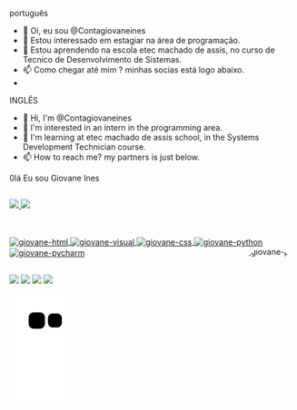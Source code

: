 português
- 👋 Oi, eu sou @Contagiovaneines
- 👀 Estou interessado em estagiar na área de programação.
- 🌱 Estou aprendendo na escola etec machado de assis, no curso de Tecnico de Desenvolvimento de Sistemas.
- 📫 Como chegar até mim ? minhas socias está logo abaixo.
- 
INGLÊS
- 👋 Hi, I'm @Contagiovaneines
- 👀 I'm interested in an intern in the programming area.
- 🌱 I'm learning at etec machado de assis school, in the Systems Development Technician course.
- 📫 How to reach me? my partners is just below.

<!---
Contagiovaneines/Contagiovaneines is a ✨ special ✨ repository because its `README.md` (this file) appears on your GitHub profile.
You can click the Preview link to take a look at your changes.
--->
0lá Eu sou Giovane Ines
 
 ##
 
<div>
<a href="https://github.com/Contagiovaneines">
  <img height="180em" src="https://github-readme-stats.vercel.app/api?username=Contagiovaneines&show_icons=true&theme=highcontrast&include_all_commits=true&count_private=true"/>
  <img height="180em" src="https://github-readme-stats.vercel.app/api/top-langs/?username=Contagiovaneines&layout=compact&langs_count=7&theme=highcontrast"/>
 </div>
  
  ##
 
<div style="display: inline_block"><br>
  <img  align= "center" alt="giovane-html" height="30" width="40" src="https://cdn.jsdelivr.net/gh/devicons/devicon/icons/html5/html5-original-wordmark.svg" style="max-width: 100%;">
 <img align= "center" alt="giovane-visual" height="30" width="40" src="https://cdn.jsdelivr.net/gh/devicons/devicon/icons/visualstudio/visualstudio-plain.svg" style="max-width: 100%;">
<img align= "center" alt="giovane-css" height="30" width="40"  src="https://cdn.jsdelivr.net/gh/devicons/devicon/icons/css3/css3-original-wordmark.svg" style="max-width: 100%;">
<img align= "center" alt="giovane-python" height="30" width="40" src="https://cdn.jsdelivr.net/gh/devicons/devicon/icons/python/python-original-wordmark.svg" style="max-width: 100%;">
<img align= "center" alt="giovane-pycharm" height="30" width="40" src="https://cdn.jsdelivr.net/gh/devicons/devicon/icons/pycharm/pycharm-original-wordmark.svg" style="max-width: 100%;">
 <img align="right" alt="giovane-pic" height="150" style="border-radius:50px;" src="https://media.discordapp.net/attachments/936711724206276669/937739346415607869/Webp.net-gifmaker.gif?width=385&height=385">

  ##
<div> 
  <a href="https://www.instagram.com/giovane_ines/" target="_blank"><img src="https://img.shields.io/badge/-Instagram-%23E4405F?style=for-the-badge&logo=instagram&logoColor=white" target="_blank"></a>
 	 <a href="https://discord.gg/CGTUYaED" target="_blank"><img src="https://img.shields.io/badge/Discord-7289DA?style=for-the-badge&logo=discord&logoColor=white" target="_blank"></a> 
  <a href = "mailto:contatogiovaneines@gmail.com"><img src="https://img.shields.io/badge/-Gmail-%23333?style=for-the-badge&logo=gmail&logoColor=white" target="_blank"></a>
  <a href="https://www.linkedin.com/in/giovane-ines-153173189/" target="_blank"><img src="https://img.shields.io/badge/-LinkedIn-%230077B5?style=for-the-badge&logo=linkedin&logoColor=white" target="_blank"></a> 
 
 ![Snake animation](https://github.com/Contagiovaneines/Contagiovaneines/blob/output/github-contribution-grid-snake.svg)  
 
</div>
 
 
                                                                                                                                                  
                                                                                                                                                  
